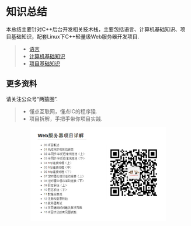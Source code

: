 知识总结
===============
本总结主要针对C++后台开发相关技术栈，主要包括语言、计算机基础知识、项目基础知识，配套Linux下C++轻量级Web服务器开发项目.
> * [语言](https://github.com/twomonkeyclub/TinyWebServer/tree/master/lock)
> * [计算机基础知识](https://github.com/twomonkeyclub/TinyWebServer/tree/master/http)
> * [项目基础知识](https://github.com/twomonkeyclub/TinyWebServer/tree/master/threadpool)


更多资料
------------
请关注公众号“两猿圈”.
> * 懂点互联网，懂点IC的程序猿.
> * 项目拆解，手把手带你项目实践.

<div align=center><img src="https://github.com/twomonkeyclub/TinyWebServer/blob/master/root/test1.jpg" height="258"/> </div>